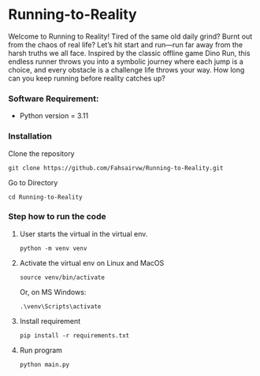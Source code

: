 # Running-to-Reality
Welcome to Running to Reality!
Tired of the same old daily grind? Burnt out from the chaos of real life?
Let’s hit start and run—run far away from the harsh truths we all face.
Inspired by the classic offline game Dino Run, this endless runner throws you into a symbolic journey where each jump is a choice, and every obstacle is a challenge life throws your way.
How long can you keep running before reality catches up?

### Software Requirement:
* Python version = 3.11

### Installation
Clone the repository

``` git clone https://github.com/Fahsairvw/Running-to-Reality.git ```

Go to Directory

``` cd Running-to-Reality ```

### Step how to run the code
1. User starts the virtual in the virtual env. 

   ``` python -m venv venv ```
2. Activate the virtual env on Linux and MacOS

   ```source venv/bin/activate ```
 
    Or, on MS Windows:

   ```.\venv\Scripts\activate```
3. Install requirement
 
   ```pip install -r requirements.txt```
4. Run program
   
   ```python main.py```
